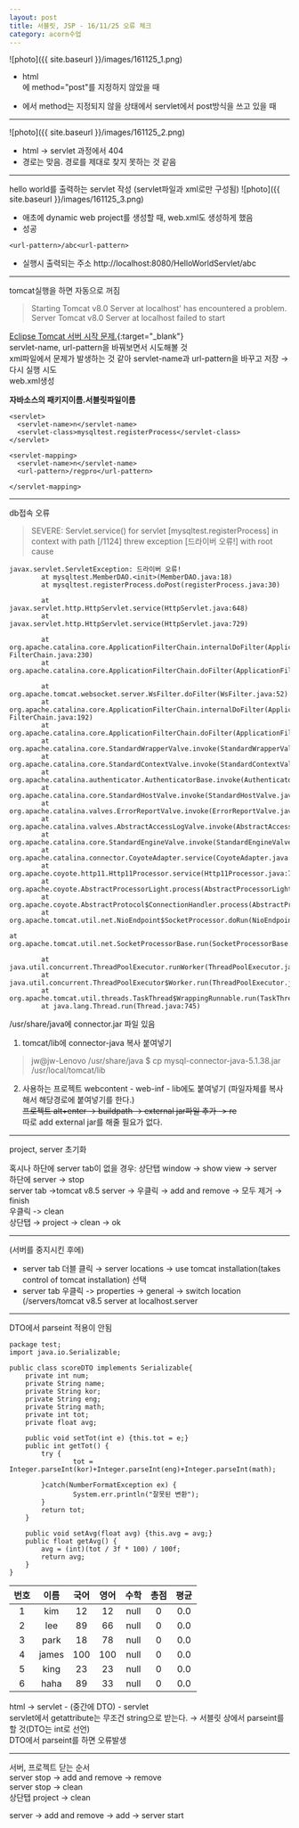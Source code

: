 ```yaml
---
layout: post
title: 서블릿, JSP - 16/11/25 오류 체크
category: acorn수업
---
```


![photo]({{ site.baseurl }}/images/161125_1.png)
- html <form>에 method="post"를 지정하지 않았을 때
- <form action="abc">에서 method는 지정되지 않을 상태에서 servlet에서 post방식을 쓰고 있을 때

---

![photo]({{ site.baseurl }}/images/161125_2.png)
- html → servlet 과정에서 404
- 경로는 맞음. 경로를 제대로 찾지 못하는 것 같음
---

hello world를 출력하는 servlet 작성 (servlet파일과 xml로만 구성됨)
![photo]({{ site.baseurl }}/images/161125_3.png)

- 애초에 dynamic web project를 생성할 때, web.xml도 생성하게 했음
- 성공

```
<url-pattern>/abc<url-pattern>
```

- 실행시 출력되는 주소
http://localhost:8080/HelloWorldServlet/abc

---

tomcat실행을 하면 자동으로 꺼짐  
> Starting Tomcat v8.0 Server at localhost' has encountered a problem.
> Server Tomcat v8.0 Server at localhost failed to start

[Eclipse Tomcat 서버 시작 문제.](http://tadakichi.tistory.com/56){:target="_blank"}  
servlet-name, url-pattern을 바꿔보면서 시도해볼 것  
xml파일에서 문제가 발생하는 것 같아 servlet-name과 url-pattern을 바꾸고 저장 &rarr; 다시 실행 시도  
web.xml생성  

**<servlet-class>자바소스의 패키지이름.서블릿파일이름</servlet-class>**

```
<servlet>
  <servlet-name>n</servlet-name>
  <servlet-class>mysqltest.registerProcess</servlet-class>
</servlet>

<servlet-mapping>
  <servlet-name>n</servlet-name>
  <url-pattern>/regpro</url-pattern>

</servlet-mapping>
```

---

db접속 오류  
> SEVERE: Servlet.service() for servlet [mysqltest.registerProcess] in context with path [/1124] threw exception [드라이버 오류!] with root cause

```
javax.servlet.ServletException: 드라이버 오류!
        at mysqltest.MemberDAO.<init>(MemberDAO.java:18)
        at mysqltest.registerProcess.doPost(registerProcess.java:30)

        at javax.servlet.http.HttpServlet.service(HttpServlet.java:648)
        at javax.servlet.http.HttpServlet.service(HttpServlet.java:729)

        at org.apache.catalina.core.ApplicationFilterChain.internalDoFilter(Application FilterChain.java:230)
        at org.apache.catalina.core.ApplicationFilterChain.doFilter(ApplicationFilterChain.java:165)

        at org.apache.tomcat.websocket.server.WsFilter.doFilter(WsFilter.java:52)
        at org.apache.catalina.core.ApplicationFilterChain.internalDoFilter(Application FilterChain.java:192)
        at org.apache.catalina.core.ApplicationFilterChain.doFilter(ApplicationFilterChain.java:165)
        at org.apache.catalina.core.StandardWrapperValve.invoke(StandardWrapperValve.java:198)
        at org.apache.catalina.core.StandardContextValve.invoke(StandardContextValve.java:108)
        at org.apache.catalina.authenticator.AuthenticatorBase.invoke(AuthenticatorBase.java:472)
        at org.apache.catalina.core.StandardHostValve.invoke(StandardHostValve.java:140)
        at org.apache.catalina.valves.ErrorReportValve.invoke(ErrorReportValve.java:79)
        at org.apache.catalina.valves.AbstractAccessLogValve.invoke(AbstractAccessLogValve.java:620)
        at org.apache.catalina.core.StandardEngineValve.invoke(StandardEngineValve.java:87)
        at org.apache.catalina.connector.CoyoteAdapter.service(CoyoteAdapter.java:349)
        at org.apache.coyote.http11.Http11Processor.service(Http11Processor.java:784)
        at org.apache.coyote.AbstractProcessorLight.process(AbstractProcessorLight.java:66)
        at org.apache.coyote.AbstractProtocol$ConnectionHandler.process(AbstractProtocol.java:802)
        at org.apache.tomcat.util.net.NioEndpoint$SocketProcessor.doRun(NioEndpoint.java:1410)

at org.apache.tomcat.util.net.SocketProcessorBase.run(SocketProcessorBase.java:49)

        at java.util.concurrent.ThreadPoolExecutor.runWorker(ThreadPoolExecutor.java:1142)
        at java.util.concurrent.ThreadPoolExecutor$Worker.run(ThreadPoolExecutor.java:617)
        at org.apache.tomcat.util.threads.TaskThread$WrappingRunnable.run(TaskThread.java:61)
        at java.lang.Thread.run(Thread.java:745)
```

/usr/share/java에 connector.jar 파일 있음  
1. tomcat/lib에 connector-java 복사 붙여넣기  
  > jw@jw-Lenovo /usr/share/java $ cp mysql-connector-java-5.1.38.jar /usr/local/tomcat/lib

2. 사용하는 프로젝트 webcontent - web-inf - lib에도 붙여넣기
(파일자체를 복사해서 해당경로에 붙여넣기를 한다.)  
~~프로젝트 alt+enter → buildpath → external jar파일 추가 -> re~~  
따로 add external jar를 해줄 필요가 없다.  

---

project, server 초기화

혹시나 하단에 server tab이 없을 경우: 상단탭 window → show view → server  
하단에 server → stop  
server tab →tomcat v8.5 server → 우클릭 → add and remove -> 모두 제거 → finish  
우클릭 -> clean  
상단탭 → project → clean → ok  

---

(서버를 중지시킨 후에)  
- server tab 더블 클릭 → server locations → use tomcat installation(takes control of tomcat installation) 선택  
- server tab 우클릭 -> properties → general → switch location (/servers/tomcat v8.5 server at localhost.server  
 
---

DTO에서 parseint 적용이 안됨
```
package test;
import java.io.Serializable;

public class scoreDTO implements Serializable{
    private int num;
    private String name;
    private String kor;
    private String eng;
    private String math;
    private int tot;
    private float avg;

    public void setTot(int e) {this.tot = e;}
    public int getTot() {
        try {
                tot = Integer.parseInt(kor)+Integer.parseInt(eng)+Integer.parseInt(math);                        
        }catch(NumberFormatException ex) {
                System.err.println("잘못된 변환");
        }
        return tot;
    }

    public void setAvg(float avg) {this.avg = avg;}
    public float getAvg() {
        avg = (int)(tot / 3f * 100) / 100f;
        return avg;
    }
}
```

| 번호 | 이름 | 국어 | 영어 | 수학 | 총점 | 평균 |
| :---: | :---: | :---: | :---: | :---: | :---: | :---: |
| 1 | kim | 12 | 12 | null | 0 | 0.0 |
| 2 | lee | 89 | 66 | null | 0 | 0.0 |
| 3 | park | 18 | 78 | null | 0 | 0.0 |
|4 | james | 100 | 100 | null | 0 | 0.0 |
| 5 | king | 23 | 23 | null | 0 | 0.0 |
| 6 | haha | 89 | 33 | null | 0 | 0.0 |

html → servlet - (중간에 DTO) - servlet  
servlet에서 getattribute는 무조건 string으로 받는다. &rarr; 서블릿 상에서 parseint를 할 것(DTO는 int로 선언)  
DTO에서 parseint를 하면 오류발생  

---

서버, 프로젝트 닫는 순서  
server stop → add and remove → remove  
server stop → clean  
상단탭 project → clean  

server → add and remove → add → server start  
